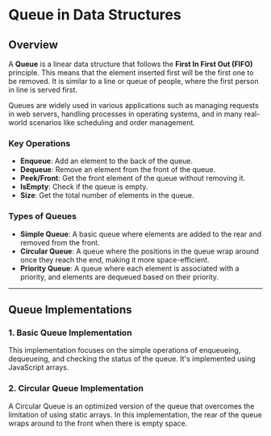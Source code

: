 # Queue in Data Structures

## Overview

A **Queue** is a linear data structure that follows the **First In First Out (FIFO)** principle. This means that the element inserted first will be the first one to be removed. It is similar to a line or queue of people, where the first person in line is served first.

Queues are widely used in various applications such as managing requests in web servers, handling processes in operating systems, and in many real-world scenarios like scheduling and order management.

### Key Operations

- **Enqueue**: Add an element to the back of the queue.
- **Dequeue**: Remove an element from the front of the queue.
- **Peek/Front**: Get the front element of the queue without removing it.
- **IsEmpty**: Check if the queue is empty.
- **Size**: Get the total number of elements in the queue.

### Types of Queues

- **Simple Queue**: A basic queue where elements are added to the rear and removed from the front.
- **Circular Queue**: A queue where the positions in the queue wrap around once they reach the end, making it more space-efficient.
- **Priority Queue**: A queue where each element is associated with a priority, and elements are dequeued based on their priority.

---

## Queue Implementations

### 1. Basic Queue Implementation

This implementation focuses on the simple operations of enqueueing, dequeueing, and checking the status of the queue. It's implemented using JavaScript arrays.

### 2. Circular Queue Implementation

A Circular Queue is an optimized version of the queue that overcomes the limitation of using static arrays. In this implementation, the rear of the queue wraps around to the front when there is empty space.
